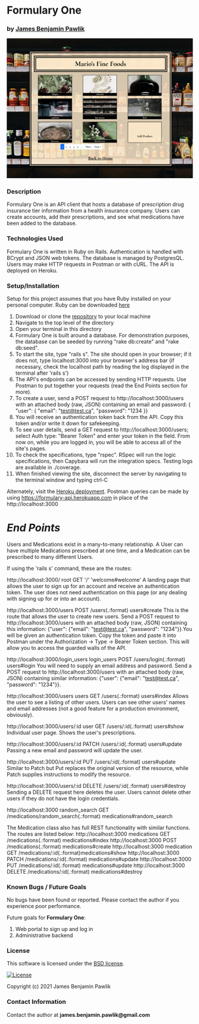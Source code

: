 # __Formulary One__

### by [James Benjamin Pawlik](http://github.com/jbpawlik)

![Formulary One](https://github.com/jbpawlik/specialty_foods/blob/main/app/assets/images/specialtyfoodsproducts-cropped.PNG?raw=true)

### __Description__
Formulary One is an API client that hosts a database of prescription drug insurance tier information from a health insurance company. Users can create accounts, add their prescriptions, and see what medications have been added to the database.

### __Technologies Used__
Formulary One is written in Ruby on Rails. Authentication is handled with BCrypt and JSON web tokens. The database is managed by PostgresQL. Users may make HTTP requests in Postman or with cURL. The API is deployed on Heroku.

### __Setup/Installation__
Setup for this project assumes that you have Ruby installed on your personal computer. Ruby can be downloaded [here](https://www.ruby-lang.org/en/downloads/)
1. Download or clone the [repository](http://github.com/jbpawlik/formulary) to your local machine
2. Navigate to the top level of the directory
3. Open your terminal in this directory
4. Formulary One is built around a database. For demonstration purposes, the database can be seeded by running "rake db:create" and "rake db:seed".
5. To start the site, type "rails s". The site should open in your browser; if it does not, type localhost:3000 into your browser's address bar (if necessary, check the localhost path by reading the log displayed in the terminal after 'rails s')
6. The API's endpoints can be accessed by sending HTTP requests. Use Postman to put together your requests (read the End Points section for more).
7. To create a user, send a POST request to http://localhost:3000/users with an attached  body (raw, JSON) containing an email and password: { "user": { "email": "test@test.ca", "password": "1234 }}
8. You will receive an authentication token back from the API. Copy this token and/or write it down for safekeeping.
9. To see user details, send a GET request to http://localhost:3000/users; select Auth type: "Bearer Token" and enter your token in the field. From now on, while you are logged in, you will be able to access all of the site's pages.
10. To check the specifications, type "rspec". RSpec will run the logic specifications, then Capybara will run the integration specs. Testing logs are available in ./coverage.
11. When finished viewing the site, disconnect the server by navigating to the terminal window and typing ctrl-C

Alternately, visit the [Heroku deployment](https://formulary-api.herokuapp.com). Postman queries can be made by using https://formulary-api.herokuapp.com in place of the http://localhost:3000

# ___End Points___ #
Users and Medications exist in a many-to-many relationship. A User can have multiple Medications prescribed at one time, and a Medication can be prescribed to many different Users.

If using the 'rails s' command, these are the routes:

http://localhost:3000/  root GET '/' 'welcome#welcome'
A landing page that allows the user to sign up for an account and receive an authentication token. The user does not need authentication on this page (or any dealing with signing up for or into an account).

http://localhost:3000/users   POST   /users(.:format)  users#create
This is the route that allows the user to create new users. Send a POST request to http://localhost:3000/users with an attached body (raw, JSON) containing this information: {"user": {"email": "test@test.ca", "password": "1234"}}.You will be given an authentication token. Copy the token and paste it into Postman under the Authorization -> Type -> Bearer Token section. This will allow you to access the guarded walls of the API.

http://localhost:3000/login_users  login_users POST   /users/login(.:format) users#login
You will need to supply an email address and password. Send a POST request to http://localhost:3000/users with an attached body (raw, JSON) containing similar information: {"user": {"email": "test@test.ca", "password": "1234"}}.

http://localhost:3000/users  users GET  /users(.:format)  users#index
Allows the user to see a listing of other users. Users can see other users' names and email addresses (not a good feature for a production environment, obviously).

http://localhost:3000/users/:id  user GET /users/:id(.:format)  users#show
Individual user page. Shows the user's prescriptions.

http://localhost:3000/users/:id PATCH  /users/:id(.:format)  users#update
Passing a new email and password will update the user.

http://localhost:3000/users/:id  PUT /users/:id(.:format)  users#update
Similar to Patch but Put replaces the original version of the resource, while Patch supplies instructions to modify the resource.

http://localhost:3000/users/:id  DELETE /users/:id(.:format) users#destroy
Sending a DELETE request here deletes the user. Users cannot delete other users if they do not have the login credentials.

http://localhost:3000 random_search GET  /medications/random_search(.:format)  medications#random_search

The Medication class also has full REST functionality with similar functions. The routes are listed below:
http://localhost:3000  medications GET /medications(.:format) medications#index
http://localhost:3000  POST /medications(.:format)  medications#create
http://localhost:3000  medication GET /medications/:id(.:format)medications#show
http://localhost:3000  PATCH /medications/:id(.:format) medications#update
http://localhost:3000  PUT /medications/:id(.:format) medications#update
http://localhost:3000  DELETE /medications/:id(.:format) medications#destroy

### __Known Bugs / Future Goals__
No bugs have been found or reported. Please contact the author if you experience poor performance.

Future goals for __Formulary One__:
1. Web portal to sign up and log in
2. Administrative backend

### __License__
This software is licensed under the [BSD license](license.txt).

[![License](https://img.shields.io/badge/License-BSD%202--Clause-orange.svg)](https://opensource.org/licenses/BSD-2-Clause)

Copyright (c) 2021 James Benjamin Pawlik

### __Contact Information__
Contact the author at __james.benjamin.pawlik@gmail.com__
